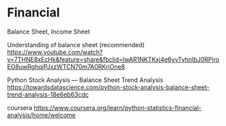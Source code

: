 # Financial
Balance Sheet, Income Sheet

Understanding of balance sheet (recommended)
https://www.youtube.com/watch?v=7THNE8xEcHk&feature=share&fbclid=IwAR1NKTKxj4e6yvTyhnIbJ0RPjroEO8uwRghqjPJxzWTCN70m7A0RKriOne8

Python Stock Analysis — Balance Sheet Trend Analysis
https://towardsdatascience.com/python-stock-analysis-balance-sheet-trend-analysis-18e6eb63cdc

coursera
https://www.coursera.org/learn/python-statistics-financial-analysis/home/welcome
